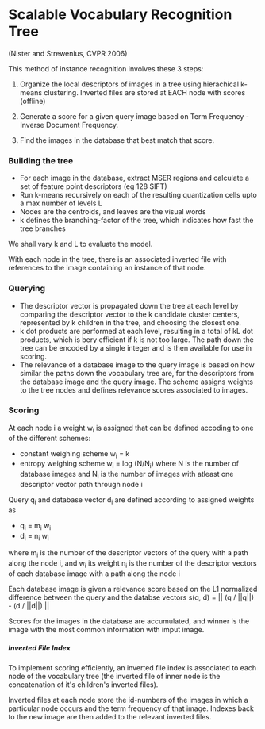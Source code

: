 # Scalable Vocabulary Recognition Tree
(Nister and Strewenius, CVPR 2006)

This method of instance recognition involves these 3 steps:

 1. Organize the local descriptors of images in a tree using hierachical k-means clustering.
    Inverted files are stored at EACH node with scores (offline)

 2. Generate a score for a given query image based on Term Frequency - Inverse Document Frequency.

 3. Find the images in the database that best match that score.

### Building the tree
 * For each image in the database, extract MSER regions and calculate a set of feature point descriptors (eg 128 SIFT)
 * Run k-means recursively on each of the resulting quantization cells upto a max number of levels L
 * Nodes are the centroids, and leaves are the visual words
 * k defines the branching-factor of the tree, which indicates how fast the tree branches


We shall vary k and L to evaluate the model.

With each node in the tree, there is an associated inverted file with references to the image containing an instance of that node.

### Querying
 * The descriptor vector is propagated down the tree at each level by comparing the descriptor vector to the k candidate cluster centers, represented by k children in the tree, and choosing the closest one.
 * k dot products are performed at each level, resulting in a total of kL dot products, which is bery efficient if k is not too large. The path down the tree can be encoded by a single integer and is then available for use in scoring.
 * The relevance of a database image to the query image is based on how similar the paths down the vocabulary tree are, for the descriptors from the database image and the query image. The scheme assigns weights to the tree nodes and defines relevance scores associated to images.


### Scoring

At each node i a weight w<sub>i</sub> is assigned that can be defined accoding to one of the different schemes:
 * constant weighing scheme w<sub>i</sub> = k
 * entropy weighing scheme w<sub>i</sub> = log (N/N<sub>i</sub>)
    where N is the number of database images and N<sub>i</sub> is the number of images with atleast one descriptor vector path through node i

Query q<sub>i</sub> and database vector d<sub>i</sub> are defined according to assigned weights as
 - q<sub>i</sub> = m<sub>i</sub> w<sub>i</sub>
 - d<sub>i</sub> = n<sub>i</sub> w<sub>i</sub>

 where m<sub>i</sub> is the number of the descriptor vectors of the query with a path along the node i, and w<sub>i</sub> its weight
 n<sub>i</sub> is the number of the descriptor vectors of each database image with a path along the node i

Each database image is given a relevance score based on the L1 normalized difference between the query and the databse vectors
    s(q, d) = || (q / ||q||) - (d / ||d||) ||

Scores for the images in the database are accumulated, and winner is the image with the most common information with imput image.

##### Inverted File Index
To implement scoring efficiently, an inverted file  index is associated to each node of the vocabulary tree (the inverted file of inner node is the concatenation of it's children's inverted files).

Inverted files at each node store the id-­numbers of the images in which a particular node occurs and the term frequency of that image. Indexes back to the new image are then added to the relevant inverted files.
